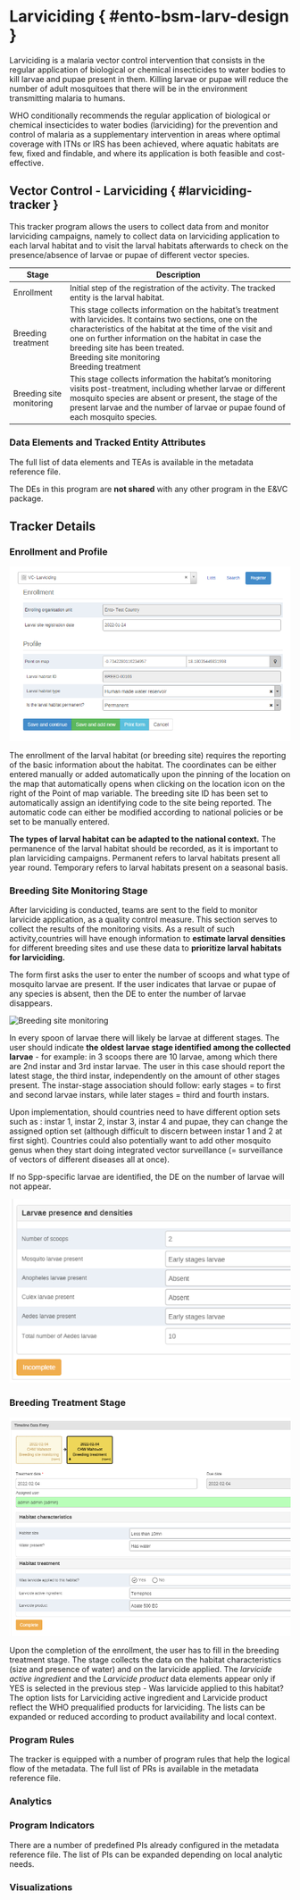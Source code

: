 # Larviciding { #ento-bsm-larv-design }

Larviciding is a malaria vector control intervention that consists in the regular application of biological or chemical insecticides to water bodies to kill larvae and pupae present in them. Killing  larvae or pupae will reduce the number of adult mosquitoes that there will be in the environment transmitting malaria to humans.

WHO conditionally recommends the regular application of biological or chemical insecticides to water bodies (larviciding) for the prevention and control of malaria as a supplementary intervention in areas where optimal coverage with ITNs or IRS has been achieved, where aquatic habitats are few, fixed and findable, and where its application is both feasible and cost-effective.

## Vector Control - Larviciding { #larviciding-tracker }

This tracker program allows the users to collect data from and monitor larviciding campaigns, namely to collect data on larviciding application to each larval habitat and to visit the larval habitats afterwards to check on the presence/absence of larvae or pupae of different vector species.

| Stage                    | Description                                                                                                                                                                                                                                                                                                          |
|--------------------------|---------------|
| Enrollment               | Initial step of the registration of the activity. The tracked entity is the larval habitat.                                                                                                                                                                                                                          |
| Breeding treatment       | This stage collects information on the habitat’s treatment with larvicides. It contains two sections, one on the characteristics of the habitat at the time of the visit and one on further information on the habitat in case the breeding site has been treated.<br>Breeding site monitoring<br>Breeding treatment |
| Breeding site monitoring | This stage collects information the habitat’s monitoring visits post-treatment, including whether larvae or different mosquito species are absent or present, the stage of the present larvae and the number of larvae or pupae found of each mosquito species.                                                      |

### Data Elements and Tracked Entity Attributes

The full list of data elements and TEAs is available in the metadata reference file.

The DEs in this program are **not shared** with any other program in the E&VC package.

## Tracker Details

### Enrollment and Profile

![Enrollment](resources/images/ento_bsm_larv-001-en.png)

The enrollment of the larval habitat (or breeding site) requires the reporting of the basic information about the habitat. The coordinates can be either entered manually or added automatically upon the pinning of the location on the map that automatically opens when clicking on the location icon on the right of the Point of map variable.
The breeding site ID has been set to automatically assign an identifying code to the site being reported. The automatic code can either be modified according to national policies or be set to be manually entered.

**The types of larval habitat can be adapted to the national context.**
The permanence of the larval habitat should be recorded, as it is important to plan larviciding campaigns. Permanent refers to larval habitats present all year round. Temporary refers to larval habitats present on a seasonal basis.  

### Breeding Site Monitoring Stage

After larviciding is conducted, teams are sent to the field to monitor larvicide application, as a quality control measure.
This section serves to collect the results of the monitoring visits. As a result of such activity,countries will have enough information to **estimate larval densities** for different breeding sites and use these data to **prioritize larval habitats for larviciding.**

The form first asks the user to enter the number of scoops and what type of mosquito larvae are present.
If the user indicates that larvae or pupae of any species is absent, then the DE to  enter the number of larvae disappears.

![Breeding site monitoring](resources/images/ento_bsm_larv-016-en.png)

In every spoon of larvae there will likely be larvae at different stages. The user should indicate **the oldest larvae stage identified among the collected larvae** -  for example: in 3 scoops there are 10 larvae, among which there are 2nd instar and 3rd instar larvae. The user in this case should report the latest stage, the third instar, independently on the amount of other stages present. The instar-stage association should follow: early stages = to first and second larvae instars, while later stages = third and fourth instars.

Upon implementation, should countries need to have different option sets such as : instar 1, instar 2, instar 3, instar 4 and pupae, they can change the assigned option set (although difficult to discern between instar 1 and 2 at first sight).
Countries could also potentially want to add other mosquito genus when they start doing integrated vector surveillance (= surveillance of vectors of different diseases all at once).

If no Spp-specific larvae are identified, the DE on the number of larvae will not appear.

![Example of absent larvae](resources/images/ento_bsm_larv-004-en.png)

### Breeding Treatment Stage

![Breeding treatment](resources/images/ento_bsm_larv-002-en.png)

Upon the completion of the enrollment, the user has to fill in the breeding treatment stage.
The stage collects the data on the habitat characteristics (size and presence of water) and on the larvicide applied. The _larvicide active ingredient_ and the _Larvicide product_ data elements appear only if YES is selected in  the previous step - Was larvicide applied to this habitat?
The option lists for Larviciding active ingredient and Larvicide product reflect the WHO prequalified products for larviciding. The lists can be expanded or reduced according to product availability and local context.

### Program Rules

The tracker is equipped with a number of program rules that help the logical flow of the metadata. The full list of PRs is available in the metadata reference file.

### Analytics

### Program Indicators

There are a number of predefined PIs already configured in the metadata reference file. The list of PIs can be expanded depending on local analytic needs.

### Visualizations
